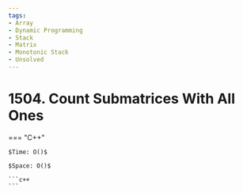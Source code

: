 ```yaml
---
tags:
- Array
- Dynamic Programming
- Stack
- Matrix
- Monotonic Stack
- Unsolved
---
```



# 1504. Count Submatrices With All Ones

=== "C++"

    $Time: O()$

    $Space: O()$

    ```c++
    ```